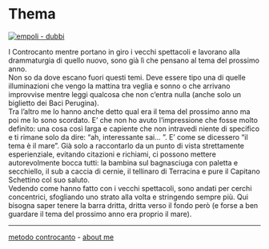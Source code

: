 # Thema  

[![](https://live.staticflickr.com/65535/51792857256_d1cc206803_c.jpg "empoli - dubbi")](https://flic.kr/s/aHBqjzwAJ2)   

I Controcanto mentre portano in giro i vecchi spettacoli e lavorano alla drammaturgia di quello nuovo, sono già lì che pensano al tema del prossimo anno.  
Non so da dove escano fuori questi temi. Deve essere tipo una di quelle illuminazioni che vengo la mattina tra veglia e sonno o che arrivano improvvise mentre leggi qualcosa che non c’entra nulla (anche solo un biglietto dei Baci Perugina).   
Tra l’altro me lo hanno anche detto qual era il tema del prossimo anno ma poi me lo sono scordato. E’ che non ho avuto l’impressione che fosse molto definito: una cosa così larga e capiente che non intravedi niente di specifico e ti rimane solo da dire: “ah, interessante sai... ”.  E’ come se dicessero “il tema è il mare”. Già solo a raccontarlo da un punto di vista strettamente esperienziale, evitando citazioni e richiami, ci possono mettere autorevolmente bocca tutti: la bambina sul bagnasciuga con paletta e secchiello, il sub a caccia di cernie, il tellinaro di Terracina e pure il Capitano Schettino col suo saluto.  
Vedendo come hanno fatto con i vecchi spettacoli, sono andati per cerchi concentrici, sfogliando uno strato alla volta e stringendo sempre più. Qui bisogna saper tenere la barra dritta, dritta verso il fondo però (e forse a ben guardare il tema del prossimo anno era proprio il mare).  
 
---   
[metodo controcanto](https://cacioman.github.io/controcanto000.html) - [about me](https://about.me/cacioman) 


